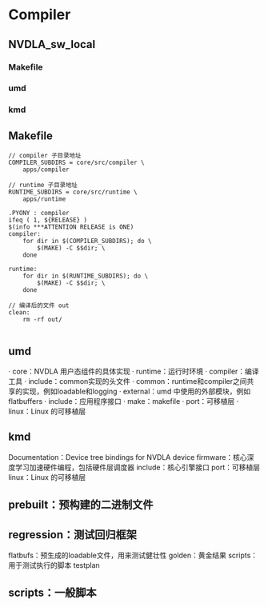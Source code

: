 # Compiler
## NVDLA_sw_local
### Makefile
### umd
### kmd


## Makefile
```
// compiler 子目录地址
COMPILER_SUBDIRS = core/src/compiler \
	apps/compiler

// runtime 子目录地址
RUNTIME_SUBDIRS = core/src/runtime \
	apps/runtime

.PYONY : compiler
ifeq ( 1, ${RELEASE} )
$(info ***ATTENTION RELEASE is ONE)
compiler:
	for dir in $(COMPILER_SUBDIRS); do \
		$(MAKE) -C $$dir; \
	done

runtime:
	for dir in $(RUNTIME_SUBDIRS); do \
		$(MAKE) -C $$dir; \
	done

// 编译后的文件 out
clean:
	rm -rf out/
  
```

## umd
  · core：NVDLA 用户态组件的具体实现
    · runtime：运行时环境
    · compiler：编译工具
    · include：common实现的头文件
    · common：runtime和compiler之间共享的实现，例如loadable和logging
  · external：umd 中使用的外部模块，例如flatbuffers
  · include：应用程序接口
  · make：makefile
  · port：可移植层
    · linux：Linux 的可移植层
## kmd
  Documentation：Device tree bindings for NVDLA device
  firmware：核心深度学习加速硬件编程，包括硬件层调度器
  include：核心引擎接口
  port：可移植层
    linux：Linux 的可移植层
## prebuilt：预构建的二进制文件
## regression：测试回归框架
  flatbufs：预生成的loadable文件，用来测试健壮性
  golden：黄金结果
  scripts：用于测试执行的脚本
  testplan
## scripts：一般脚本
